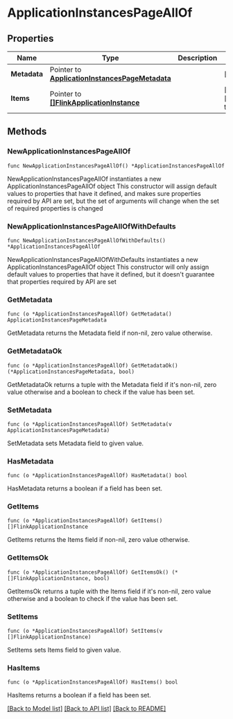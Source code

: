 # ApplicationInstancesPageAllOf

## Properties

Name | Type | Description | Notes
------------ | ------------- | ------------- | -------------
**Metadata** | Pointer to [**ApplicationInstancesPageMetadata**](ApplicationInstancesPageMetadata.md) |  | [optional] 
**Items** | Pointer to [**[]FlinkApplicationInstance**](FlinkApplicationInstance.md) |  | [optional] [default to []]

## Methods

### NewApplicationInstancesPageAllOf

`func NewApplicationInstancesPageAllOf() *ApplicationInstancesPageAllOf`

NewApplicationInstancesPageAllOf instantiates a new ApplicationInstancesPageAllOf object
This constructor will assign default values to properties that have it defined,
and makes sure properties required by API are set, but the set of arguments
will change when the set of required properties is changed

### NewApplicationInstancesPageAllOfWithDefaults

`func NewApplicationInstancesPageAllOfWithDefaults() *ApplicationInstancesPageAllOf`

NewApplicationInstancesPageAllOfWithDefaults instantiates a new ApplicationInstancesPageAllOf object
This constructor will only assign default values to properties that have it defined,
but it doesn't guarantee that properties required by API are set

### GetMetadata

`func (o *ApplicationInstancesPageAllOf) GetMetadata() ApplicationInstancesPageMetadata`

GetMetadata returns the Metadata field if non-nil, zero value otherwise.

### GetMetadataOk

`func (o *ApplicationInstancesPageAllOf) GetMetadataOk() (*ApplicationInstancesPageMetadata, bool)`

GetMetadataOk returns a tuple with the Metadata field if it's non-nil, zero value otherwise
and a boolean to check if the value has been set.

### SetMetadata

`func (o *ApplicationInstancesPageAllOf) SetMetadata(v ApplicationInstancesPageMetadata)`

SetMetadata sets Metadata field to given value.

### HasMetadata

`func (o *ApplicationInstancesPageAllOf) HasMetadata() bool`

HasMetadata returns a boolean if a field has been set.

### GetItems

`func (o *ApplicationInstancesPageAllOf) GetItems() []FlinkApplicationInstance`

GetItems returns the Items field if non-nil, zero value otherwise.

### GetItemsOk

`func (o *ApplicationInstancesPageAllOf) GetItemsOk() (*[]FlinkApplicationInstance, bool)`

GetItemsOk returns a tuple with the Items field if it's non-nil, zero value otherwise
and a boolean to check if the value has been set.

### SetItems

`func (o *ApplicationInstancesPageAllOf) SetItems(v []FlinkApplicationInstance)`

SetItems sets Items field to given value.

### HasItems

`func (o *ApplicationInstancesPageAllOf) HasItems() bool`

HasItems returns a boolean if a field has been set.


[[Back to Model list]](../README.md#documentation-for-models) [[Back to API list]](../README.md#documentation-for-api-endpoints) [[Back to README]](../README.md)



